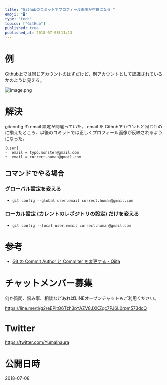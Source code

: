 ```yaml
---
title: "Githubのコミットでプロフィール画像が空白になる "
emoji: "🖥"
type: "tech"
topics: ["GitHub"]
published: true
published_at: 2018-07-08t11:13
---
```


# 例

Github上では同じアカウントのはずだけど、別アカウントとして認識されているかのように見える。

![image.png](https://qiita-image-store.s3.amazonaws.com/0/89618/7be4763b-1ba1-6736-1747-17c387f52cdc.png)

# 解決

gitconfig の email 設定が間違っていた。
email を Githubアカウントと同じものに揃えたところ、以後のコミットでは正しくプロフィール画像が反映されるようになった。

```diff:~/.gitconfig
[user]
-  email = typo.monster@gmail.com
+  email = correct.human@gmail.com
```

## コマンドでやる場合

### グローバル設定を変える

- `git config --global user.email correct.human@gmail.com`

### ローカル設定 (カレントのレポジトリの設定) だけを変える

- `git config --local user.email correct.human@gmail.com`


# 参考

- [Git の Commit Author と Commiter を変更する - Qiita](https://qiita.com/sea_mountain/items/d70216a5bc16a88ed932)








<!-- Update From Qiita API -->

# チャットメンバー募集


何か質問、悩み事、相談などあればLINEオープンチャットもご利用ください。

https://line.me/ti/g2/eEPltQ6Tzh3pYAZV8JXKZqc7PJ6L0rpm573dcQ





# Twitter


https://twitter.com/YumaInaura


<!-- Update From Qiita API -->



# 公開日時

2018-07-08

